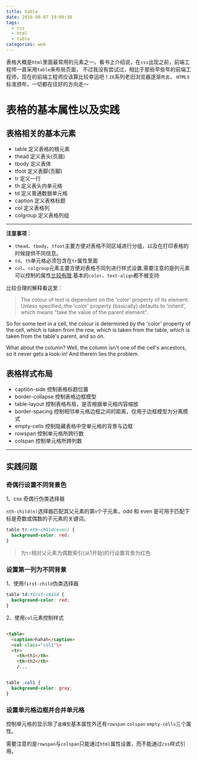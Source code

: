 ```yaml
---
title: table
date: 2016-08-07 19:09:38
tags: 
  - css 
  - html 
  - table
categories: web
---
```


表格大概是`html`里面最常用的元素之一。看书上介绍说，在`css`出现之前，前端工程师一直采用`table`来布局页面，
不过我没有尝试过，相比于那些早些年的前端工程师，现在的前端工程师应该算比较幸运吧！`IE`系列老旧浏览器逐渐`死去`，
`HTML5`标准颁布，一切都在往好的方向走～

# 表格的基本属性以及实践

## 表格相关的基本元素

- table
  定义表格的根元素
- thead
  定义表头(页眉)
- tbody
  定义表体
- tfoot
  定义表脚(页脚)
- tr
  定义一行
- th
  定义表头内单元格
- td
  定义普通数据单元格
- caption
  定义表格标题
- col
  定义表格列
- colgroup
  定义表格列组
---

**注意事项**：

- `thead`、`tbody`、`tfoot`主要方便对表格不同区域进行分组，以及在打印表格的时候提供不同信息。
- `td`、`th`单元格必须包含在`tr`属性里面
- `col`、`colgroup`元素主要方便对表格不同列进行样式设置,需要注意的是列元素可以控制的属性[比较有限](http://www.w3.org/TR/CSS21/tables.html#columns).基本的`color`、`text-align`都不被支持

比较合理的解释看这里：
>The colour of text is dependent on the 'color' property of its element. Unless specified, the 'color' property (basically) defaults to 'inherit', which means "take the value of the parent element".

So for some text in a cell, the colour is determined by the 'color' property of the cell, which is taken from the row, which is taken from the table, which is taken from the table's parent, and so on.

What about the column? Well, the column isn't one of the cell's ancestors, so it never gets a look-in! And therein lies the problem.



## 表格样式布局

- caption-side
  控制表格标题位置
- border-collapse
  控制表格边框模型
- table-layout
  控制表格布局，是否根据单元格内容缩放
- border-spacing
  控制相邻单元格边框之间的距离，仅用于边框模型为分离模式
- empty-cells
  控制隐藏表格中空单元格的背景与边框
- rowspan
  控制单元格所跨行数
- colspan
  控制单元格所跨列数

---

## 实践问题

### 奇偶行设置不同背景色

1、css 奇偶行伪类选择器

`nth-child(n)`选择器匹配其父元素的第`n`个子元素，odd 和 even 是可用于匹配下标是奇数或偶数的子元素的关键词。

``` css
table tr:nth-child(even) {
  background-color: red;
}
```

> 为`tr`相对父元素为偶数索引(从1开始)的行设置背景为红色


### 设置第一列为不同背景

1、使用`first-child`伪类选择器

``` css
table td:first-child {
  background-color: red;
}
```


2、使用`col`元素控制样式

``` html

<table>
  <caption>hahah</caption>
  <col class="col1"\>
  <tr>
    <th>th1</th>
    <th>th2</th>
    /...

```

``` css

table .col1 {
  background-color: gray;
}

```

### 设置单元格边框并合并单元格

控制单元格的显示除了`盒模型`基本属性外还有`rowspan` `colspan` `empty-cells`三个属性。

需要注意的是`rowspan`与`colspan`只能通过`html`属性设置，而不能通过`css`样式引用。

